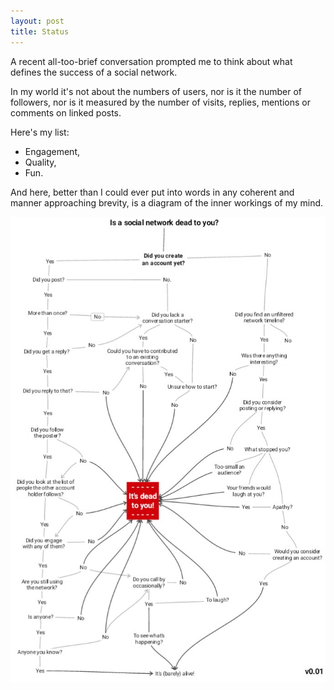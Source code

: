 ```yaml
---
layout: post
title: Status
---
```


A recent all-too-brief conversation prompted me to think about what defines the success of a social network.

In my world it's not about the numbers of users, nor is it the number of followers, nor is it measured by the number of visits, replies, mentions or comments on linked posts.

Here's my list:

* Engagement,
* Quality,
* Fun.

And here, better than I could ever put into words in any coherent and manner approaching brevity, is a diagram of the inner workings of my mind.

![Social network status checker](/images/socnetstatus.JPG)